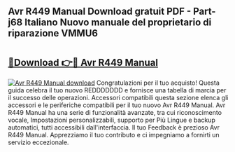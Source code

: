 ## Avr R449 Manual Download gratuit PDF - Part-j68 Italiano Nuovo manuale del proprietario di riparazione VMMU6

# <h2><a href="http://dfgiu7.blite.top/?on=Avr+R449+Manual">🔗Download 👉🔴 Avr R449 Manual</a></h2>

[![Avr R449 Manual download](https://i.imgur.com/lujVjoI.png)](http://dfgiu7.blite.top/?on=Avr+R449+Manual)
Congratulazioni per il tuo acquisto! Questa guida celebra il tuo nuovo REDDDDDDD e fornisce una tabella di marcia per il successo delle operazioni. Accessori compatibili questa sezione elenca gli accessori e le periferiche compatibili per il tuo nuovo Avr R449 Manual. Avr R449 Manual ha una serie di funzionalità avanzate, tra cui riconoscimento vocale, Impostazioni personalizzabili, supporto per Più Lingue e backup automatici, tutti accessibili dall'interfaccia. Il tuo Feedback è prezioso Avr R449 Manual. Apprezziamo il tuo contributo e ci impegniamo a fornirti un servizio eccezionale.
